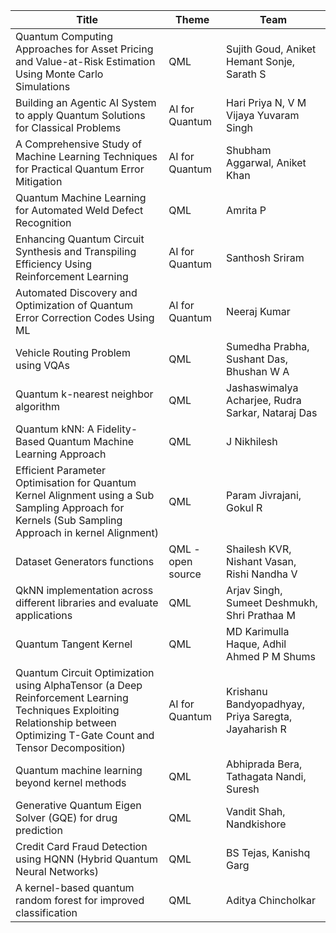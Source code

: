 
| Title | Theme | Team | 
| --- | --- | --- |
| Quantum Computing Approaches for Asset Pricing and Value-at-Risk Estimation Using Monte Carlo Simulations | QML |  Sujith Goud, Aniket Hemant Sonje, Sarath S |
| Building an Agentic AI System to apply Quantum Solutions for Classical Problems | AI for Quantum | Hari Priya N, V M Vijaya Yuvaram Singh |
| A Comprehensive Study of Machine Learning Techniques for Practical Quantum Error Mitigation | AI for Quantum | Shubham Aggarwal, Aniket Khan |
| Quantum Machine Learning for Automated Weld Defect Recognition | QML | Amrita P |
| Enhancing Quantum Circuit Synthesis and Transpiling Efficiency Using Reinforcement Learning | AI for Quantum | Santhosh Sriram |
| Automated Discovery and Optimization of Quantum Error Correction Codes Using ML | AI for Quantum | Neeraj Kumar |
| Vehicle Routing Problem using VQAs | QML | Sumedha Prabha, Sushant Das, Bhushan W A |
| Quantum k-nearest neighbor algorithm | QML | Jashaswimalya Acharjee, Rudra Sarkar, Nataraj Das |
| Quantum kNN: A Fidelity-Based Quantum Machine Learning Approach | QML | J Nikhilesh  |
| Efficient Parameter Optimisation for Quantum Kernel Alignment using a Sub Sampling Approach for Kernels (Sub Sampling Approach in kernel Alignment) | QML | Param Jivrajani, Gokul R|
| Dataset Generators functions | QML - open source | Shailesh KVR, Nishant Vasan, Rishi Nandha V |
| QkNN implementation across different libraries and evaluate applications | QML | Arjav Singh, Sumeet Deshmukh, Shri Prathaa M |
| Quantum Tangent Kernel | QML | MD Karimulla Haque, Adhil Ahmed P M Shums |
| Quantum Circuit Optimization using AlphaTensor (a Deep Reinforcement Learning Techniques Exploiting Relationship between Optimizing T-Gate Count and Tensor Decomposition) | AI for Quantum | Krishanu Bandyopadhyay, Priya Saregta, Jayaharish R |
| Quantum machine learning beyond kernel methods | QML | Abhiprada Bera, Tathagata Nandi, Suresh |
| Generative Quantum Eigen Solver (GQE) for drug prediction | QML | Vandit Shah, Nandkishore |
| Credit Card Fraud Detection using HQNN (Hybrid Quantum Neural Networks) | QML | BS Tejas, Kanishq Garg |
| A kernel-based quantum random forest for improved classification | QML | Aditya Chincholkar |
